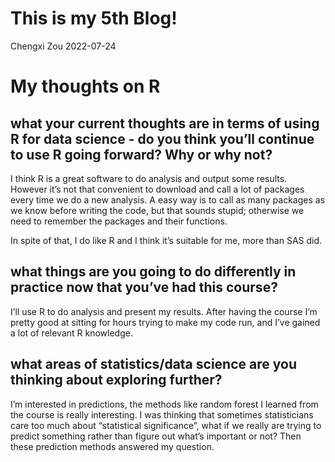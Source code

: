 This is my 5th Blog!
================
Chengxi Zou
2022-07-24

# My thoughts on R

## **what your current thoughts are in terms of using R for data science - do you think you’ll continue to use R going forward? Why or why not?**

I think R is a great software to do analysis and output some results.
However it’s not that convenient to download and call a lot of packages
every time we do a new analysis. A easy way is to call as many packages
as we know before writing the code, but that sounds stupid; otherwise we
need to remember the packages and their functions.

In spite of that, I do like R and I think it’s suitable for me, more
than SAS did.

## **what things are you going to do differently in practice now that you’ve had this course?**

I’ll use R to do analysis and present my results. After having the
course I’m pretty good at sitting for hours trying to make my code run,
and I’ve gained a lot of relevant R knowledge.

## **what areas of statistics/data science are you thinking about exploring further?**

I’m interested in predictions, the methods like random forest I learned
from the course is really interesting. I was thinking that sometimes
statisticians care too much about “statistical significance”, what if we
really are trying to predict something rather than figure out what’s
important or not? Then these prediction methods answered my question.
